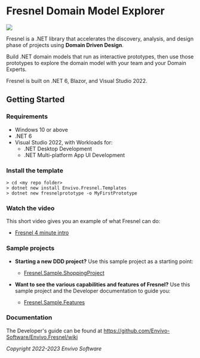 # Fresnel Domain Model Explorer

![](https://www.envivo.co.uk/images/Fresnel_logo_docs_logo.png)

Fresnel is a .NET library that accelerates the discovery, analysis, and design phase of projects using **Domain Driven Design**.

Build .NET domain models that run as interactive prototypes, then use those prototypes to explore the domain model with your team and your Domain Experts.

Fresnel is built on .NET 6, Blazor, and Visual Studio 2022.

## Getting Started

### Requirements

- Windows 10 or above
- .NET 6
- Visual Studio 2022, with Workloads for:
  - .NET Desktop Development
  - .NET Multi-platform App UI Development
 
### Install the template
```
> cd <my repo folder>
> dotnet new install Envivo.Fresnel.Templates
> dotnet new fresnelprototype -o MyFirstPrototype
``` 
 
### Watch the video
This short video gives you an example of what Fresnel can do:
  - [Fresnel 4 minute intro](https://www.youtube.com/watch?v=vcZyE4HZavQ)

### Sample projects

- **Starting a new DDD project?** Use this sample project as a starting point:
  - [Fresnel.Sample.ShoppingProject](https://github.com/Envivo-Software/Fresnel.Sample.ShoppingProject)

- **Want to see the various capabilities and features of Fresnel?** Use this sample project and the Developer documentation to guide you:
  - [Fresnel.Sample.Features](https://github.com/Envivo-Software/Fresnel.Sample.Features)

### Documentation
The Developer's guide can be found at https://github.com/Envivo-Software/Envivo.Fresnel/wiki

*Copyright 2022-2023 Envivo Software*